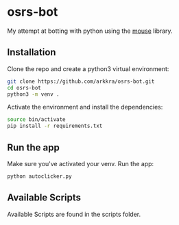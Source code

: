 # osrs-bot

My attempt at botting with python using the [mouse](https://github.com/boppreh/mouse) library.

## Installation

Clone the repo and create a python3 virtual environment:

```bash
git clone https://github.com/arkkra/osrs-bot.git
cd osrs-bot
python3 -m venv .
```

Activate the environment and install the dependencies:

```bash
source bin/activate
pip install -r requirements.txt
```

## Run the app

Make sure you've activated your venv. Run the app:

```bash
python autoclicker.py
```

## Available Scripts

Available Scripts are found in the scripts folder.

